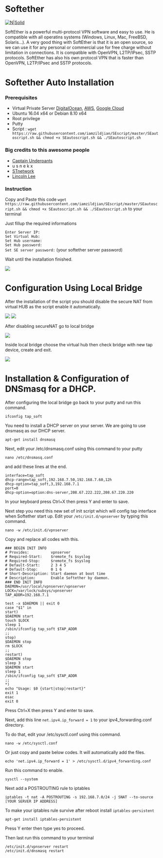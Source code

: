 # Softether

[![N|Solid](https://www.softether.org/@api/deki/files/5/=selogo.jpg)](https://www.softether.org/)


SoftEther is a powerful multi-protocol VPN software and easy to use. He is compatible with all operatins systems (Windows, Linux, Mac, FreeBSD, Solaris...). A very good thing with SoftEther is that it is an open source, so we can use it for any personal or commercial use for free charge without limitation in connections. It is compatible with OpenVPN, L2TP/IPsec, SSTP protocols. SoftEther has also his own protocol VPN that is faster than OpenVPN, L2TP/IPsec and SSTP protocols.
# Softether Auto Installation

### Prerequisites
- Virtual Private Server [DigitalOcean](http://digitalocean.com), [AWS](https://aws.amazon.com), [Google Cloud](https://cloud.google.com/)
- Ubuntu 16.04 x64 or Debian 8.10 x64
- Root privilege
- Putty
- Script : ```wget https://raw.githubusercontent.com/iamzildjian/SEscript/master/SEautoscript.sh && chmod +x SEautoscript.sh && ./SEautoscript.sh```

### Big credits to this awesome people
-  [Captain Underpants](https://www.phcorner.net/members/755578/)
- u s n e k x
- [STnetwork](https://github.com/STnetwork)
- [Lincoln Lee](https://github.com/linc01n)

### Instruction
Copy and Paste this code ```wget https://raw.githubusercontent.com/iamzildjian/SEscript/master/SEautoscript.sh && chmod +x SEautoscript.sh && ./SEautoscript.sh``` to your terminal

Just fillup the required informations

```Enter Server IP:```<br />
```Set Virtual Hub:```<br />
```Set Hub username:```<br />
```Set Hub password:```<br />
```Set SE server password:``` (your softether server password)

Wait until the installation finished.

![](https://i.imgur.com/l7C2Ues.png)

# Configuration Using Local Bridge

After the installation of the script you should disable the secure NAT from virtual HUB as the script enable it automatically.

![](https://i.imgur.com/0Hj9XoK.png)
![](https://i.imgur.com/aIIMRhJ.png)

After disabling secureNAT go to local bridge

![](https://i.imgur.com/NZDAXKO.png)

Inside local bridge choose the virtual hub then check bridge with new tap device, create and exit.

![](https://i.imgur.com/T8qIqQ4.png)

# Installation & Configuration of DNSmasq for a DHCP.


After configuring the local bridge go back to your putty and run this command.

```ifconfig tap_soft```


You need to install a DHCP server on your server. We are going to use dnsmasq as our DHCP server.

```apt-get install dnsmasq```


Next, edit your /etc/dnsmasq.conf using this command to your putty

```nano /etc/dnsmasq.conf```

and add these lines at the end.
```
interface=tap_soft
dhcp-range=tap_soft,192.168.7.50,192.168.7.60,12h
dhcp-option=tap_soft,3,192.168.7.1
port=0 
dhcp-option=option:dns-server,208.67.222.222,208.67.220.220
```

In your keyboard press Ctrl+X then press Y and enter to save.


Next step you need this new set of init script which will config tap interface when Softether start up.
Edit your ```/etc/init.d/vpnserver``` by typing this command.

```nano -w /etc/init.d/vpnserver```


Copy and replace all codes with this.

```#!/bin/sh
### BEGIN INIT INFO
# Provides:          vpnserver
# Required-Start:    $remote_fs $syslog
# Required-Stop:     $remote_fs $syslog
# Default-Start:     2 3 4 5
# Default-Stop:      0 1 6
# Short-Description: Start daemon at boot time
# Description:       Enable Softether by daemon.
### END INIT INFO
DAEMON=/usr/local/vpnserver/vpnserver
LOCK=/var/lock/subsys/vpnserver
TAP_ADDR=192.168.7.1

test -x $DAEMON || exit 0
case "$1" in
start)
$DAEMON start
touch $LOCK
sleep 1
/sbin/ifconfig tap_soft $TAP_ADDR
;;
stop)
$DAEMON stop
rm $LOCK
;;
restart)
$DAEMON stop
sleep 3
$DAEMON start
sleep 1
/sbin/ifconfig tap_soft $TAP_ADDR
;;
*)
echo "Usage: $0 {start|stop|restart}"
exit 1
esac
exit 0
```
Press Ctrl+X then press Y and enter to save.


Next, add this line ```net.ipv4.ip_forward = 1``` to your ipv4_forwarding.conf directory.


To do that, edit your /etc/sysctl.conf using this command.

```nano -w /etc/sysctl.conf```


Or just copy and paste below codes. It will automatically add the files.

```echo 'net.ipv4.ip_forward = 1' > /etc/sysctl.d/ipv4_forwarding.conf```


Run this command to enable.

```sysctl --system```


Next add a POSTROUTING rule to iptables

```iptables -t nat -A POSTROUTING -s 192.168.7.0/24 -j SNAT --to-source [YOUR SERVER IP ADDRESS]```


To make your iptables rule survive after reboot install ```iptables-persistent```

```apt-get install iptables-persistent```


Press Y enter then type yes to proceed.


Then last run this command to your terminal

```/etc/init.d/vpnserver restart``` <br>
```/etc/init.d/dnsmasq restart```

